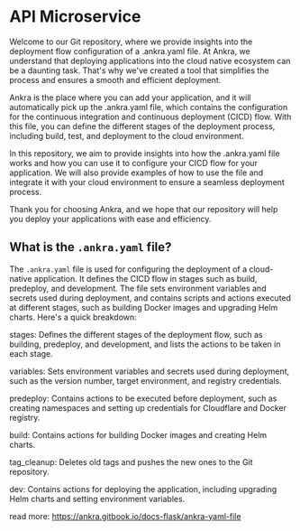 # API Microservice
Welcome to our Git repository, where we provide insights into the deployment flow configuration of a .ankra.yaml file. At Ankra, we understand that deploying applications into the cloud native ecosystem can be a daunting task. That's why we've created a tool that simplifies the process and ensures a smooth and efficient deployment.

Ankra is the place where you can add your application, and it will automatically pick up the .ankra.yaml file, which contains the configuration for the continuous integration and continuous deployment (CICD) flow. With this file, you can define the different stages of the deployment process, including build, test, and deployment to the cloud environment.

In this repository, we aim to provide insights into how the .ankra.yaml file works and how you can use it to configure your CICD flow for your application. We will also provide examples of how to use the file and integrate it with your cloud environment to ensure a seamless deployment process.

Thank you for choosing Ankra, and we hope that our repository will help you deploy your applications with ease and efficiency.

## What is the `.ankra.yaml` file?
The `.ankra.yaml` file is used for configuring the deployment of a cloud-native application. It defines the CICD flow in stages such as build, predeploy, and development. The file sets environment variables and secrets used during deployment, and contains scripts and actions executed at different stages, such as building Docker images and upgrading Helm charts. Here's a quick breakdown:

stages: Defines the different stages of the deployment flow, such as building, predeploy, and development, and lists the actions to be taken in each stage.

variables: Sets environment variables and secrets used during deployment, such as the version number, target environment, and registry credentials.

predeploy: Contains actions to be executed before deployment, such as creating namespaces and setting up credentials for Cloudflare and Docker registry.

build: Contains actions for building Docker images and creating Helm charts.

tag_cleanup: Deletes old tags and pushes the new ones to the Git repository.

dev: Contains actions for deploying the application, including upgrading Helm charts and setting environment variables.

read more: https://ankra.gitbook.io/docs-flask/ankra-yaml-file